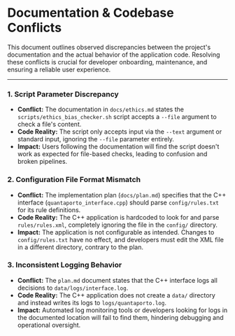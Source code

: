 # Documentation & Codebase Conflicts

This document outlines observed discrepancies between the project's documentation and the actual behavior of the application code. Resolving these conflicts is crucial for developer onboarding, maintenance, and ensuring a reliable user experience.

---

### 1. Script Parameter Discrepancy

*   **Conflict:** The documentation in `docs/ethics.md` states the `scripts/ethics_bias_checker.sh` script accepts a `--file` argument to check a file's content.
*   **Code Reality:** The script only accepts input via the `--text` argument or standard input, ignoring the `--file` parameter entirely.
*   **Impact:** Users following the documentation will find the script doesn't work as expected for file-based checks, leading to confusion and broken pipelines.

### 2. Configuration File Format Mismatch

*   **Conflict:** The implementation plan (`docs/plan.md`) specifies that the C++ interface (`quantaporto_interface.cpp`) should parse `config/rules.txt` for its rule definitions.
*   **Code Reality:** The C++ application is hardcoded to look for and parse `rules/rules.xml`, completely ignoring the file in the `config/` directory.
*   **Impact:** The application is not configurable as intended. Changes to `config/rules.txt` have no effect, and developers must edit the XML file in a different directory, contrary to the plan.

### 3. Inconsistent Logging Behavior

*   **Conflict:** The `plan.md` document states that the C++ interface logs all decisions to `data/logs/interface.log`.
*   **Code Reality:** The C++ application does not create a `data/` directory and instead writes its logs to `logs/quantaporto.log`.
*   **Impact:** Automated log monitoring tools or developers looking for logs in the documented location will fail to find them, hindering debugging and operational oversight.